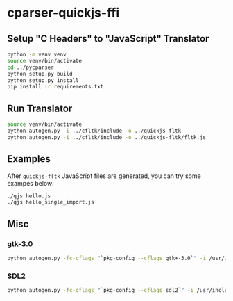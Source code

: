 # cparser-quickjs-ffi

## Setup "C Headers" to "JavaScript" Translator

```bash
python -m venv venv
source venv/bin/activate
cd ../pycparser
python setup.py build
python setup.py install
pip install -r requirements.txt
```

## Run Translator
```bash
source venv/bin/activate
python autogen.py -i ../cfltk/include -o ../quickjs-fltk
python autogen.py -i ../cfltk/include -o ../quickjs-fltk/fltk.js
```

## Examples

After `quickjs-fltk` JavaScript files are generated, you can try some exampes below:
```bash
./qjs hello.js
./qjs hello_single_import.js
```

## Misc

### gtk-3.0
```bash
python autogen.py -fc-cflags "`pkg-config --cflags gtk+-3.0`" -i /usr/include/gtk-3.0/gtk/gtk.h -o ../quickjs-gtk-3.0
```

### SDL2
```bash
python autogen.py -fc-cflags "`pkg-config --cflags sdl2`" -i /usr/include/SDL2 -o ../quickjs-SDL2
```
